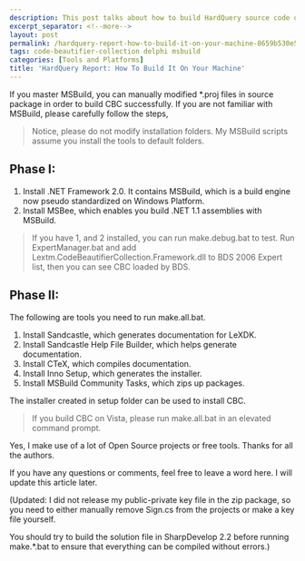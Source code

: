 ```yaml
---
description: This post talks about how to build HardQuery source code on your machine.
excerpt_separator: <!--more-->
layout: post
permalink: /hardquery-report-how-to-build-it-on-your-machine-8659b530e522
tags: code-beautifier-collection delphi msbuild
categories: [Tools and Platforms]
title: 'HardQuery Report: How To Build It On Your Machine'
---
```

If you master MSBuild, you can manually modified *.proj files in source package in order to build CBC successfully. If you are not familiar with MSBuild, please carefully follow the steps,

> Notice, please do not modify installation folders. My MSBuild scripts assume you install the tools to default folders.
<!--more-->

## Phase I:

1. Install .NET Framework 2.0. It contains MSBuild, which is a build engine now pseudo standardized on Windows Platform.
1. Install MSBee, which enables you build .NET 1.1 assemblies with MSBuild.

> If you have 1, and 2 installed, you can run make.debug.bat to test. Run ExpertManager.bat and add Lextm.CodeBeautifierCollection.Framework.dll to BDS 2006 Expert list, then you can see CBC loaded by BDS.

## Phase II:

The following are tools you need to run make.all.bat.

1. Install Sandcastle, which generates documentation for LeXDK.
1. Install Sandcastle Help File Builder, which helps generate documentation.
1. Install CTeX, which compiles documentation.
1. Install Inno Setup, which generates the installer.
1. Install MSBuild Community Tasks, which zips up packages.

The installer created in setup folder can be used to install CBC.

> If you build CBC on Vista, please run make.all.bat in an elevated command prompt.

Yes, I make use of a lot of Open Source projects or free tools. Thanks for all the authors.

If you have any questions or comments, feel free to leave a word here. I will update this article later.

(Updated: I did not release my public-private key file in the zip package, so you need to either manually remove Sign.cs from the projects or make a key file yourself.

You should try to build the solution file in SharpDevelop 2.2 before running make.*.bat to ensure that everything can be compiled without errors.)


